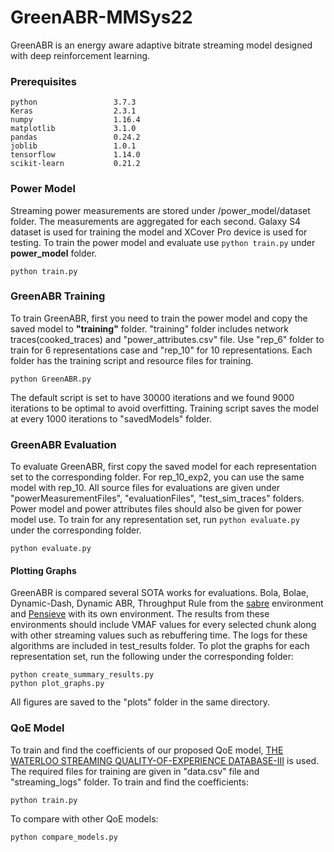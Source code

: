 # GreenABR-MMSys22
GreenABR is an energy aware adaptive bitrate streaming model designed with deep reinforcement learning. 

### Prerequisites
```
python                 3.7.3
Keras                  2.3.1
numpy                  1.16.4
matplotlib             3.1.0
pandas                 0.24.2
joblib                 1.0.1
tensorflow             1.14.0
scikit-learn           0.21.2
```

### Power Model 
Streaming power measurements are stored under /power_model/dataset folder. The measurements are aggregated for each second. Galaxy S4 dataset is used for training the model and XCover Pro device is used for testing. To train the power model and evaluate use ``python train.py`` under **power_model** folder.
```
python train.py
```

### GreenABR Training 
To train GreenABR, first you need to train the power model and copy the saved model to **"training"** folder. "training" folder includes network traces(cooked_traces) and "power_attributes.csv" file. Use "rep_6" folder to train for 6 representations case and "rep_10" for 10 representations. Each folder has the training script and resource files for training. 
```
python GreenABR.py
```
The default script is set to have 30000 iterations and we found 9000 iterations to be optimal to avoid overfitting. Training script saves the model at every 1000 iterations to "savedModels" folder. 

### GreenABR Evaluation
To evaluate GreenABR, first copy the saved model for each representation set to the corresponding folder. For rep_10_exp2, you can use the same model with rep_10. All source files for evaluations are given under "powerMeasurementFiles", "evaluationFiles", "test_sim_traces" folders. Power model and power attributes files should also be given for power model use. 
To train for any representation set, run ``python evaluate.py`` under the corresponding folder. 
```
python evaluate.py
```
#### Plotting Graphs
GreenABR is compared several SOTA works for evaluations. Bola, Bolae, Dynamic-Dash, Dynamic ABR, Throughput Rule from the [sabre](https://github.com/umass-lids/sabre) environment and [Pensieve](https://github.com/hongzimao/pensieve) with its own environment. The results from these environments should include VMAF values for every selected chunk along with other streaming values such as rebuffering time. The logs for these algorithms are included in test_results folder. 
To plot the graphs for each representation set, run the following under the corresponding folder:
```
python create_summary_results.py
python plot_graphs.py
```
All figures are saved to the "plots" folder in the same directory. 

### QoE Model 
To train and find the coefficients of our proposed QoE model, [THE WATERLOO STREAMING QUALITY-OF-EXPERIENCE DATABASE-III](https://ieee-dataport.org/open-access/waterloo-streaming-quality-experience-database-iii) is used. The required files for training are given in "data.csv" file and "streaming_logs" folder.
To train and find the coefficients:
```
python train.py
```
To compare with other QoE models:
```
python compare_models.py
```
